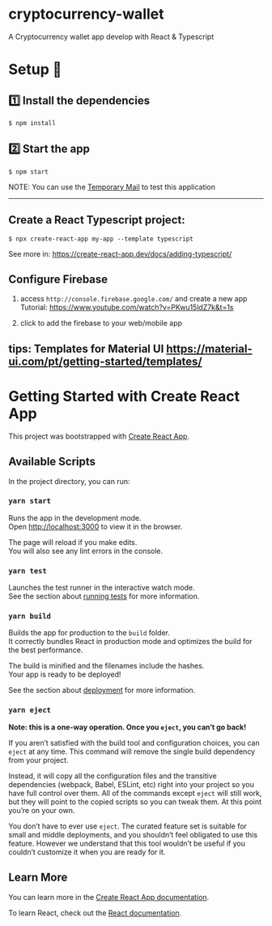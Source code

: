 
# cryptocurrency-wallet
A Cryptocurrency wallet app develop with React &amp; Typescript

# Setup 🚀

## 1️⃣ Install the dependencies
``$ npm install``

## 2️⃣ Start the app
``$ npm start``

NOTE: You can use the [Temporary Mail](https://temp-mail.org/) to test this application

---------------------------------------
## Create a React Typescript project:
``$ npx create-react-app my-app --template typescript``

See more in: https://create-react-app.dev/docs/adding-typescript/

## Configure Firebase
1. access `http://console.firebase.google.com/` and create a new app
Tutorial: https://www.youtube.com/watch?v=PKwu15ldZ7k&t=1s

2. click to add the firebase to your web/mobile app


tips:
Templates for Material UI
https://material-ui.com/pt/getting-started/templates/
----------------------------------------------------------------------------------------
# Getting Started with Create React App

This project was bootstrapped with [Create React App](https://github.com/facebook/create-react-app).

## Available Scripts

In the project directory, you can run:

### `yarn start`

Runs the app in the development mode.\
Open [http://localhost:3000](http://localhost:3000) to view it in the browser.

The page will reload if you make edits.\
You will also see any lint errors in the console.

### `yarn test`

Launches the test runner in the interactive watch mode.\
See the section about [running tests](https://facebook.github.io/create-react-app/docs/running-tests) for more information.

### `yarn build`

Builds the app for production to the `build` folder.\
It correctly bundles React in production mode and optimizes the build for the best performance.

The build is minified and the filenames include the hashes.\
Your app is ready to be deployed!

See the section about [deployment](https://facebook.github.io/create-react-app/docs/deployment) for more information.

### `yarn eject`

**Note: this is a one-way operation. Once you `eject`, you can’t go back!**

If you aren’t satisfied with the build tool and configuration choices, you can `eject` at any time. This command will remove the single build dependency from your project.

Instead, it will copy all the configuration files and the transitive dependencies (webpack, Babel, ESLint, etc) right into your project so you have full control over them. All of the commands except `eject` will still work, but they will point to the copied scripts so you can tweak them. At this point you’re on your own.

You don’t have to ever use `eject`. The curated feature set is suitable for small and middle deployments, and you shouldn’t feel obligated to use this feature. However we understand that this tool wouldn’t be useful if you couldn’t customize it when you are ready for it.

## Learn More

You can learn more in the [Create React App documentation](https://facebook.github.io/create-react-app/docs/getting-started).

To learn React, check out the [React documentation](https://reactjs.org/).
